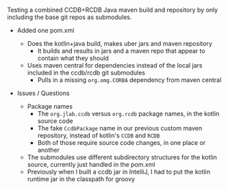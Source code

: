 
Testing a combined CCDB+RCDB Java maven build and repository by only including the base git repos as submodules.

* Added one pom.xml
  * Does the kotlin+java build, makes uber jars and maven repository
    * It builds and results in jars and a maven repo that appear to contain what they should
  * Uses maven central for dependencies instead of the local jars included in the ccdb/rcdb git submodules
    * Pulls in a missing `org.omg.CORBA` dependency from maven central


* Issues / Questions
  * Package names
    * The `org.jlab.ccdb` versus `org.rcdb` package names, in the kotlin source code
    * The fake `CcdbPackage` name in our previous custom maven repository, instead of kotlin's `CCDB` and `RCDB`
    * Both of those require source code changes, in one place or another
  * The submodules use different subdirectory structures for the kotlin source, currently just handled in the pom.xml
  * Previously when I built a ccdb jar in IntelliJ, I had to put the kotlin runtime jar in the classpath for groovy

